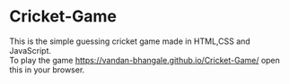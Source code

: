 # Cricket-Game
This is the simple guessing cricket game made in HTML,CSS and JavaScript.<br>
To play the game https://vandan-bhangale.github.io/Cricket-Game/ open this in your browser.
